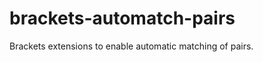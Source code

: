 brackets-automatch-pairs
========================

Brackets extensions to enable automatic matching of pairs.